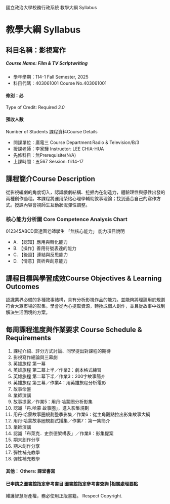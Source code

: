 國立政治大學校務行政系統 教學大綱 Syllabus
# 教學大綱 Syllabus
##  科目名稱：影視寫作
#####  Course Name: Film & TV Scriptwriting
  * 學年學期：114-1 Fall Semester, 2025 
  * 科目代碼：403061001 Course No.403061001
#### 修別：必
Type of Credit: Required 
_3.0_
#### 預收人數
Number of Students
課程資料Course Details
  * 開課單位：廣電三 Course Department:Radio & Television/B/3 
  * 授課老師：李家驊 Instructor: LEE CHIA-HUA 
  * 先修科目：無Prerequisite(N/A)
  * 上課時間：五567 Session: fri14-17
##  課程簡介Course Description
從影視編劇的角度切入，認識戲劇結構、挖掘內在創造力，體驗理性與感性出發的兩種創作過程。本課程將運用榮格心理學輔助敘事理論；找到適合自己的寫作方式。授課內容會視師生互動狀況彈性調整。
###  核心能力分析圖 Core Competence Analysis Chart
012345ABCD雷達圖老師學生
「無核心能力」 
能力項目說明
  * A. 【認知】應用與轉化能力
  * B. 【操作】善用符號表達的能力
  * C. 【後設】連結與反思能力
  * D. 【情意】賞析與創意能力
##  課程目標與學習成效Course Objectives & Learning Outcomes 
認識業界必備的多種敘事結構，具有分析影視作品的能力。並能夠將理論用於規劃符合大眾市場的影集。學會從內心提取資源，轉換成個人創作，並且從故事中找到解決生活困境的方案。
##  每周課程進度與作業要求 Course Schedule & Requirements
1. 課程介紹、評分方式討論、同學提出對課程的期待
2. 影視寫作總論與三幕劇
3. 英雄旅程 第一幕
4. 英雄旅程 第二幕上半／作業2：劇本格式練習
5. 英雄旅程 第二幕下半／作業3：200字故事簡介
6. 英雄旅程 第三幕／作業4：用英雄旅程分析電影
7. 故事命盤
8. 業師演講
9. 故事提案／作業5：用丹·哈蒙圈分析影集
10. 認識「丹.哈蒙 故事圈」，進入影集規劃
11. 用丹‧哈蒙故事圈規劃整季影集／作業6：從主角觀點拉出影集故事大綱
12. 用丹‧哈蒙故事圈規劃試播集／作業7：第一集簡介
13. 業師演講
14. 認識「布萊克．史奈德架構表」／作業8：影集提案
15. 期末創作分享
16. 期末創作分享
17. 彈性補充教學
18. 彈性補充教學
####  其他： Others: 課堂書寫 
####  已申請之圖書館指定參考書目  圖書館指定參考書查詢 |相關處理要點
維護智慧財產權，務必使用正版書籍。 Respect Copyright.